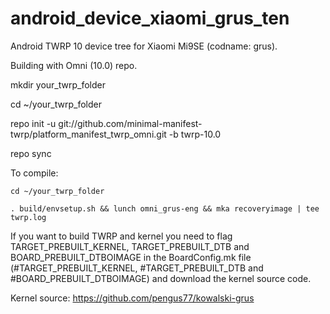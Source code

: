 # android_device_xiaomi_grus_ten

Android TWRP 10 device tree for Xiaomi Mi9SE (codname: grus).

Building with Omni (10.0) repo.

mkdir your_twrp_folder

cd ~/your_twrp_folder

repo init -u git://github.com/minimal-manifest-twrp/platform_manifest_twrp_omni.git -b twrp-10.0

repo sync

To compile:

```
cd ~/your_twrp_folder

. build/envsetup.sh && lunch omni_grus-eng && mka recoveryimage | tee twrp.log

```
If you want to build TWRP and kernel you need to flag TARGET_PREBUILT_KERNEL, TARGET_PREBUILT_DTB and BOARD_PREBUILT_DTBOIMAGE in the BoardConfig.mk file (#TARGET_PREBUILT_KERNEL, #TARGET_PREBUILT_DTB and #BOARD_PREBUILT_DTBOIMAGE) and download the kernel source code.

Kernel source: https://github.com/pengus77/kowalski-grus
